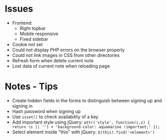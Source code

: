 # Issues
- Frontend: 
  - Right topbar
  - Mobile responsive
  - Fixed sidebar
- Cookie not set
- Could not display PHP errors on the browser properly
- Could not link images in CSS from other directories
- Refresh form when delete current note
- Lost data of current note when reloading page

# Notes - Tips
- Create hidden fields in the forms to distinguish between signing up and signing in
- Hash password when signing up
- Use ```isset()``` to check availability of a key
- Add important style using jQuery: ```attr('style', function(i,s) { return (s || '') + 'background-color: aquamarine !important;' });```
- Select element inside "this" with jQuery: ```$(this).find('<element>')```